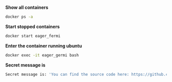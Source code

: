 **Show all containers**

```bash
docker ps -a
```

**Start stopped containers**

```bash
docker start eager_fermi
```

**Enter the container running ubuntu**

```bash
docker exec -it eager_germi bash
```

**Secret message is**

```bash
Secret message is: 'You can find the source code here: https://github.com/docker-hy'
```